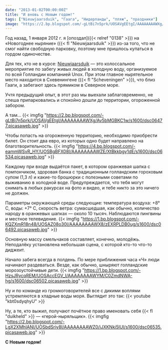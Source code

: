```yaml
---
date: "2013-01-02T00:00:00Z"
title: "И вновь с Новым годом!"
tags: ["Nieuwjaarsduik", "Гаага", "Нидерланды", "пляж", "праздники"]
image: "https://2.bp.blogspot.com/-gLtBi7n5prk/UOSAVgEEtgI/AAAAAAAAWXg/Av5bMGBKC1w/s1600/dsc06477.picasaweb.jpg"
---
```


Год назад, 1 января 2012 г. я [опоздал]({{< relref "0138" >}}) на «Новогоднее ныряние» ({{< fl "Nieuwjaarsduik" >}}) из-за того, что не смог найти свободную парковку, поэтому мне пришлось купаться в гордом одиночестве.

Для тех, кто не в курсе: [Nieuwjaarsduik](http://www.unox.nl/nl/event/nieuwjaarsduik) — это колоссальное мероприятие по забегу живых людей в холодную воду, организуемое по всей Голландии компанией Unox. При этом главное нырятельное место находится в Схевенингене ({{< fl "Scheveningen" >}}), что близ Гааги, а забегают здесь прямиком в Северное море.

<!--more-->

Учтя предыдущий опыт, в этот раз мы выехали заблаговременно, не спеша припарковались и спокойно дошли до территории, огороженной забором.

А там…
{{< imgfig "https://2.bp.blogspot.com/-gLtBi7n5prk/UOSAVgEEtgI/AAAAAAAAWXg/Av5bMGBKC1w/s1600/dsc06477.picasaweb.jpg" >}}

Чтобы попасть на огороженную территорию, необходимо приобрести билет. Он стоит два евро, из которых одно будет направлено на благотворительность.
{{< imgfig "https://4.bp.blogspot.com/-eammWSvR_HY/UOSBgBFX08I/AAAAAAAAWZE/XtBkkbgy1dE/s1600/dsc06534.picasaweb.jpg" >}}

Каждому при входе выдаётся пакет, в котором оранжевая шапка с помпончиком, здоровая банка с традиционным голландским гороховым супом (1,3 л) и какие-то брошюрки с полезными советами по выживанию в холодной воде. Предупреждается, что тебя могут снимать в любых ракурсах на фото и видео, и тебе никто за это ничего не должен.

Параметры окружающей среды следующие: температура воздуха: +8° C, воды: +7° C, скорость ветра: сумасшедшая, как обычно, количество народу в оранжевых шапках — около 10 тысяч. Наблюдаются пингвины и местное телевидение.
{{< imgfig "https://1.bp.blogspot.com/-KQZXmR18n48/UOSAZ08o30I/AAAAAAAAWX8/zEXRPLDB0ug/s1600/dsc06492.picasaweb.jpg" >}}

Основную массу смельчаков составляет, конечно, молодёжь. Неподалёку установлена небольшая сцена, с которой кто-то что-то диджеит.

Начало забега всегда в полдень. По мере приближения часа «Ч» люди начинают раздеваться. Везде, как обычно, шныряют голландские морозоустойчивые дети.
{{< imgfig "https://1.bp.blogspot.com/-HzsJRycqREM/UOSAccEGV_I/AAAAAAAAWYM/C0ZmdNWA-hg/s1600/dsc06502.picasaweb.jpg" >}}

Ну и по команде из громкоговорителей все с дикими воплями устремляются в хладные воды моря. Выглядит это так:
{{< youtube "kbt0sdyqhyU" >}}

Ну, а те, кто выжил, получают почётное право именовать себя {{< fl "duikheld" >}} — «герой-ныряльщик».
{{< imgfig "https://2.bp.blogspot.com/-LgX2XMhIANI/UOSbdSriy8I/AAAAAAAAWZ0/iJXKNki5lUI/s1600/dsc06535.picasaweb.jpg" >}}

**С Новым годом!**
